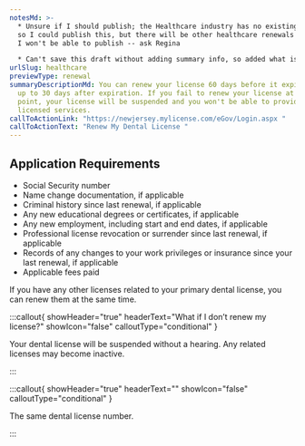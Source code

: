 ```yaml
---
notesMd: >-
  * Unsure if I should publish; the Healthcare industry has no existing renewals
  so I could publish this, but there will be other healthcare renewals (for CDS)
  I won't be able to publish -- ask Regina

  * Can't save this draft without adding summary info, so added what is already there
urlSlug: healthcare
previewType: renewal
summaryDescriptionMd: You can renew your license 60 days before it expires and
  up to 30 days after expiration. If you fail to renew your license at this
  point, your license will be suspended and you won't be able to provide your
  licensed services.
callToActionLink: "https://newjersey.mylicense.com/eGov/Login.aspx "
callToActionText: "Renew My Dental License "
---
```

## Application Requirements

* Social Security number
* Name change documentation, if applicable
* Criminal history since last renewal, if applicable
* Any new educational degrees or certificates, if applicable 
* Any new employment, including start and end dates, if applicable 
* Professional license revocation or surrender since last renewal, if applicable
* Records of any changes to your work privileges or insurance since your last renewal, if applicable
* Applicable fees paid

If you have any other licenses related to your primary dental license, you can renew them at the same time.

:::callout{ showHeader="true" headerText="What if I don’t renew my license?" showIcon="false" calloutType="conditional" }

Your dental license will be suspended without a hearing. Any related licenses may become inactive.

:::

:::callout{ showHeader="true" headerText="" showIcon="false" calloutType="conditional" }

The same dental license number.

:::